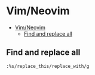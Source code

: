 # Vim/Neovim
<!--ts-->
* [Vim/Neovim](vim.md#vimneovim)
   * [Find and replace all](vim.md#find-and-replace-all)

<!-- Added by: runner, at: Thu Aug 19 10:55:59 UTC 2021 -->

<!--te-->

## Find and replace all
```vim
:%s/replace_this/replace_with/g
```
